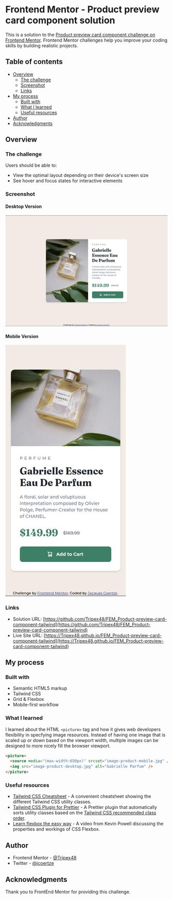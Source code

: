 # Frontend Mentor - Product preview card component solution

This is a solution to the [Product preview card component challenge on Frontend Mentor](https://www.frontendmentor.io/challenges/product-preview-card-component-GO7UmttRfa). Frontend Mentor challenges help you improve your coding skills by building realistic projects.

## Table of contents

- [Overview](#overview)
  - [The challenge](#the-challenge)
  - [Screenshot](#screenshot)
  - [Links](#links)
- [My process](#my-process)
  - [Built with](#built-with)
  - [What I learned](#what-i-learned)
  - [Useful resources](#useful-resources)
- [Author](#author)
- [Acknowledgments](#acknowledgments)

## Overview

### The challenge

Users should be able to:

- View the optimal layout depending on their device's screen size
- See hover and focus states for interactive elements

### Screenshot

#### Desktop Version

![Desktop version](./screenshots/screenshot_desktop.jpg)

#### Mobile Version

![Mobile version](./screenshots/screenshot_mobile.jpg)

### Links

- Solution URL: [https://github.com/Tripex48/FEM_Product-preview-card-component-tailwind](https://github.com/Tripex48/FEM_Product-preview-card-component-tailwind)
- Live Site URL: [https://Tripex48.github.io/FEM_Product-preview-card-component-tailwind](https://Tripex48.github.io/FEM_Product-preview-card-component-tailwind)

## My process

### Built with

- Semantic HTML5 markup
- Tailwind CSS
- Grid & Flexbox
- Mobile-first workflow

### What I learned

I learned about the HTML `<picture>` tag and how it gives web developers flexibility in specfying image resources. Instead of having one image that is scaled up or down based on the viewport width, multiple images can be designed to more nicely fill the browser viewport.

```html
<picture>
  <source media="(max-width:650px)" srcset="image-product-mobile.jpg" />
  <img src="image-product-desktop.jpg" alt="Gabrielle Parfum" />
</picture>
```

### Useful resources

- [Tailwind CSS Cheatsheet](https://nerdcave.com/tailwind-cheat-sheet) - A convenient cheatsheet showing the different Tailwind CSS utility classes.
- [Tailwind CSS Plugin for Prettier](https://github.com/tailwindlabs/prettier-plugin-tailwindcss) - A Prettier plugin that automatically sorts utility classes based on the [Tailwind CSS recommended class order](https://tailwindcss.com/blog/automatic-class-sorting-with-prettier#how-classes-are-sorted).
- [Learn flexbox the easy way](https://www.youtube.com/watch?v=u044iM9xsWU) - A video from Kevin Powell discussing the properties and workings of CSS Flexbox.

## Author

- Frontend Mentor - [@Tripex48](https://www.frontendmentor.io/profile/Tripex48)
- Twitter - [@jcoertze](https://www.twitter.com/jcoertze)

## Acknowledgments

Thank you to FrontEnd Mentor for providing this challenge.
